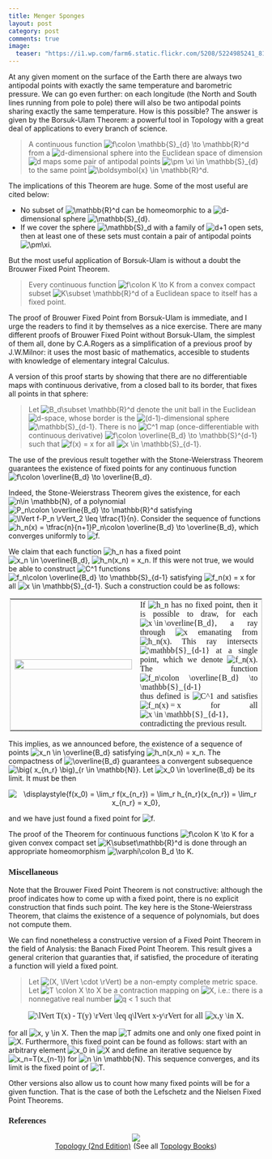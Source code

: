 ```yaml
---
title: Menger Sponges
layout: post
category: post
comments: true
image:
  teaser: "https://i1.wp.com/farm6.static.flickr.com/5208/5224985241_813dab62b3_o_d.jpg"
---
```


At any given moment on the surface of the Earth there are always two antipodal points with exactly the same temperature and barometric pressure.  We can go even further: on each longitude (the North and South lines running from pole to pole) there will also be two antipodal points sharing exactly the same temperature.  How is this possible?  The answer is given by the Borsuk-Ulam Theorem: a powerful tool in Topology with a great deal of applications to every branch of science.

> A continuous function <img src="https://s0.wp.com/latex.php?latex=f%5Ccolon+%5Cmathbb%7BS%7D_%7Bd%7D+%5Cto+%5Cmathbb%7BR%7D%5Ed&#038" alt="f&#92;colon &#92;mathbb{S}_{d} &#92;to &#92;mathbb{R}^d" title="f&#92;colon &#92;mathbb{S}_{d} &#92;to &#92;mathbb{R}^d" class="latex" /> from a <img src="https://s0.wp.com/latex.php?latex=d&#038" alt="d" title="d" class="latex" />-dimensional sphere into the Euclidean space of dimension <img src="https://s0.wp.com/latex.php?latex=d&#038" alt="d" title="d" class="latex" /> maps some pair of antipodal points <img src="https://s0.wp.com/latex.php?latex=%5Cpm+%5Cxi+%5Cin+%5Cmathbb%7BS%7D_%7Bd%7D&#038" alt="&#92;pm &#92;xi &#92;in &#92;mathbb{S}_{d}" title="&#92;pm &#92;xi &#92;in &#92;mathbb{S}_{d}" class="latex" /> to the same point <img src="https://s0.wp.com/latex.php?latex=%5Cboldsymbol%7Bx%7D+%5Cin+%5Cmathbb%7BR%7D%5Ed.&#038" alt="&#92;boldsymbol{x} &#92;in &#92;mathbb{R}^d." title="&#92;boldsymbol{x} &#92;in &#92;mathbb{R}^d." class="latex" />

The implications of this Theorem are huge.  Some of the most useful are cited below:

<ul>
<li>No subset of <img src="https://s0.wp.com/latex.php?latex=%5Cmathbb%7BR%7D%5Ed&#038;bg=ffffff&#038;fg=555555&#038;s=0" alt="&#92;mathbb{R}^d" title="&#92;mathbb{R}^d" class="latex" /> can be homeomorphic to a <img src="https://s0.wp.com/latex.php?latex=d&#038;bg=ffffff&#038;fg=555555&#038;s=0" alt="d" title="d" class="latex" />-dimensional sphere <img src="https://s0.wp.com/latex.php?latex=%5Cmathbb%7BS%7D_%7Bd%7D.&#038;bg=ffffff&#038;fg=555555&#038;s=0" alt="&#92;mathbb{S}_{d}." title="&#92;mathbb{S}_{d}." class="latex" /></li>
<li> If we cover the sphere <img src="https://s0.wp.com/latex.php?latex=%5Cmathbb%7BS%7D_d&#038;bg=ffffff&#038;fg=555555&#038;s=0" alt="&#92;mathbb{S}_d" title="&#92;mathbb{S}_d" class="latex" /> with a family of <img src="https://s0.wp.com/latex.php?latex=d%2B1&#038;bg=ffffff&#038;fg=555555&#038;s=0" alt="d+1" title="d+1" class="latex" /> open sets,  then at least one of these sets must contain a pair of antipodal points <img src="https://s0.wp.com/latex.php?latex=%5Cpm%5Cxi.&#038;bg=ffffff&#038;fg=555555&#038;s=0" alt="&#92;pm&#92;xi." title="&#92;pm&#92;xi." class="latex" /></li>
</ul>

But the most useful application of Borsuk-Ulam is without a doubt the Brouwer Fixed Point Theorem.

> Every continuous function <img src="https://s0.wp.com/latex.php?latex=f%5Ccolon+K+%5Cto+K&#038" alt="f&#92;colon K &#92;to K" title="f&#92;colon K &#92;to K" class="latex" /> from a convex compact subset <img src="https://s0.wp.com/latex.php?latex=K%5Csubset+%5Cmathbb%7BR%7D%5Ed&#038" alt="K&#92;subset &#92;mathbb{R}^d" title="K&#92;subset &#92;mathbb{R}^d" class="latex" /> of a Euclidean space to itself has a fixed point.

The proof of Brouwer Fixed Point from Borsuk-Ulam is immediate, and I urge the readers to find it by themselves as a nice exercise.  There are many different proofs of Brouwer Fixed Point without Borsuk-Ulam, the simplest of them all, done by C.A.Rogers as a simplification of a previous proof by J.W.Milnor: it uses the most basic of mathematics, accesible to students with knowledge of elementary integral Calculus.

A version of this proof starts by showing that there are no differentiable maps with continuous derivative, from a closed ball to its border, that fixes all points in that sphere:

> Let <img src="https://s0.wp.com/latex.php?latex=B_d%5Csubset+%5Cmathbb%7BR%7D%5Ed&#038" alt="B_d&#92;subset &#92;mathbb{R}^d" title="B_d&#92;subset &#92;mathbb{R}^d" class="latex" /> denote the unit ball in the Euclidean <img src="https://s0.wp.com/latex.php?latex=d&#038" alt="d" title="d" class="latex" />-space, whose border is the <img src="https://s0.wp.com/latex.php?latex=%28d-1%29&#038" alt="(d-1)" title="(d-1)" class="latex" />-dimensional sphere <img src="https://s0.wp.com/latex.php?latex=%5Cmathbb%7BS%7D_%7Bd-1%7D.&#038" alt="&#92;mathbb{S}_{d-1}." title="&#92;mathbb{S}_{d-1}." class="latex" />   There is no <img src="https://s0.wp.com/latex.php?latex=C%5E1&#038" alt="C^1" title="C^1" class="latex" /> map (once-differentiable with continuous derivative) <img src="https://s0.wp.com/latex.php?latex=f%5Ccolon+%5Coverline%7BB_d%7D+%5Cto+%5Cmathbb%7BS%7D%5E%7Bd-1%7D&#038" alt="f&#92;colon &#92;overline{B_d} &#92;to &#92;mathbb{S}^{d-1}" title="f&#92;colon &#92;overline{B_d} &#92;to &#92;mathbb{S}^{d-1}" class="latex" /> such that <img src="https://s0.wp.com/latex.php?latex=f%28x%29+%3D+x&#038" alt="f(x) = x" title="f(x) = x" class="latex" /> for all <img src="https://s0.wp.com/latex.php?latex=x+%5Cin+%5Cmathbb%7BS%7D_%7Bd-1%7D.&#038" alt="x &#92;in &#92;mathbb{S}_{d-1}." title="x &#92;in &#92;mathbb{S}_{d-1}." class="latex" />

The use of the previous result together with the Stone-Weierstrass Theorem guarantees the existence of fixed points for any continuous function <img src="https://s0.wp.com/latex.php?latex=f%5Ccolon+%5Coverline%7BB_d%7D+%5Cto+%5Coverline%7BB_d%7D.&#038;bg=ffffff&#038;fg=555555&#038;s=0" alt="f&#92;colon &#92;overline{B_d} &#92;to &#92;overline{B_d}." title="f&#92;colon &#92;overline{B_d} &#92;to &#92;overline{B_d}." class="latex" />

Indeed, the Stone-Weierstrass Theorem gives the existence, for each <img src="https://s0.wp.com/latex.php?latex=n%5Cin+%5Cmathbb%7BN%7D%2C&#038;bg=ffffff&#038;fg=555555&#038;s=0" alt="n&#92;in &#92;mathbb{N}," title="n&#92;in &#92;mathbb{N}," class="latex" /> of a polynomial <img src="https://s0.wp.com/latex.php?latex=P_n%5Ccolon+%5Coverline%7BB_d%7D+%5Cto+%5Cmathbb%7BR%7D%5Ed&#038;bg=ffffff&#038;fg=555555&#038;s=0" alt="P_n&#92;colon &#92;overline{B_d} &#92;to &#92;mathbb{R}^d" title="P_n&#92;colon &#92;overline{B_d} &#92;to &#92;mathbb{R}^d" class="latex" /> satisfying <img src="https://s0.wp.com/latex.php?latex=%5ClVert+f-P_n+%5CrVert_2+%5Cleq+%5Ctfrac%7B1%7D%7Bn%7D.&#038;bg=ffffff&#038;fg=555555&#038;s=0" alt="&#92;lVert f-P_n &#92;rVert_2 &#92;leq &#92;tfrac{1}{n}." title="&#92;lVert f-P_n &#92;rVert_2 &#92;leq &#92;tfrac{1}{n}." class="latex" />  Consider the sequence of functions <img src="https://s0.wp.com/latex.php?latex=h_n%28x%29+%3D+%5Ctfrac%7Bn%7D%7Bn%2B1%7DP_n%5Ccolon+%5Coverline%7BB_d%7D+%5Cto+%5Coverline%7BB_d%7D%2C&#038;bg=ffffff&#038;fg=555555&#038;s=0" alt="h_n(x) = &#92;tfrac{n}{n+1}P_n&#92;colon &#92;overline{B_d} &#92;to &#92;overline{B_d}," title="h_n(x) = &#92;tfrac{n}{n+1}P_n&#92;colon &#92;overline{B_d} &#92;to &#92;overline{B_d}," class="latex" /> which converges uniformly to <img src="https://s0.wp.com/latex.php?latex=f.&#038;bg=ffffff&#038;fg=555555&#038;s=0" alt="f." title="f." class="latex" />

We claim that each function <img src="https://s0.wp.com/latex.php?latex=h_n&#038;bg=ffffff&#038;fg=555555&#038;s=0" alt="h_n" title="h_n" class="latex" /> has a fixed point <img src="https://s0.wp.com/latex.php?latex=x_n+%5Cin+%5Coverline%7BB_d%7D%2C&#038;bg=ffffff&#038;fg=555555&#038;s=0" alt="x_n &#92;in &#92;overline{B_d}," title="x_n &#92;in &#92;overline{B_d}," class="latex" /> <img src="https://s0.wp.com/latex.php?latex=h_n%28x_n%29+%3D+x_n.&#038;bg=ffffff&#038;fg=555555&#038;s=0" alt="h_n(x_n) = x_n." title="h_n(x_n) = x_n." class="latex" />  If this were not true, we would be able to construct <img src="https://s0.wp.com/latex.php?latex=C%5E1&#038;bg=ffffff&#038;fg=555555&#038;s=0" alt="C^1" title="C^1" class="latex" /> functions <img src="https://s0.wp.com/latex.php?latex=f_n%5Ccolon+%5Coverline%7BB_d%7D+%5Cto+%5Cmathbb%7BS%7D_%7Bd-1%7D&#038;bg=ffffff&#038;fg=555555&#038;s=0" alt="f_n&#92;colon &#92;overline{B_d} &#92;to &#92;mathbb{S}_{d-1}" title="f_n&#92;colon &#92;overline{B_d} &#92;to &#92;mathbb{S}_{d-1}" class="latex" /> satisfying <img src="https://s0.wp.com/latex.php?latex=f_n%28x%29+%3D+x&#038;bg=ffffff&#038;fg=555555&#038;s=0" alt="f_n(x) = x" title="f_n(x) = x" class="latex" /> for all <img src="https://s0.wp.com/latex.php?latex=x+%5Cin+%5Cmathbb%7BS%7D_%7Bd-1%7D.&#038;bg=ffffff&#038;fg=555555&#038;s=0" alt="x &#92;in &#92;mathbb{S}_{d-1}." title="x &#92;in &#92;mathbb{S}_{d-1}." class="latex" />  Such a construction could be as follows:

<table style="width:99%;margin-left:auto;margin-right:auto;border-style:dotted;border-width:1pt;">
<tbody>
<tr>
<td style="vertical-align:middle;width:50%;border-width:0;"><img src="https://i1.wp.com/farm6.static.flickr.com/5208/5224985241_813dab62b3_o_d.jpg" alt="" width="100%" /></td>
<td style="text-align:justify;font-family:modern;font-size:12pt;width:50%;border-width:0;">If <img src="https://s0.wp.com/latex.php?latex=h_n&#038;bg=ffffff&#038;fg=555555&#038;s=0" alt="h_n" title="h_n" class="latex" /> has no fixed point, then it is possible to draw, for each <img src="https://s0.wp.com/latex.php?latex=x+%5Cin+%5Coverline%7BB_d%7D&#038;bg=ffffff&#038;fg=555555&#038;s=0" alt="x &#92;in &#92;overline{B_d}" title="x &#92;in &#92;overline{B_d}" class="latex" />, a ray through <img src="https://s0.wp.com/latex.php?latex=x&#038;bg=ffffff&#038;fg=555555&#038;s=0" alt="x" title="x" class="latex" /> emanating from <img src="https://s0.wp.com/latex.php?latex=h_n%28x%29&#038;bg=ffffff&#038;fg=555555&#038;s=0" alt="h_n(x)" title="h_n(x)" class="latex" />.  This ray intersects <img src="https://s0.wp.com/latex.php?latex=%5Cmathbb%7BS%7D_%7Bd-1%7D&#038;bg=ffffff&#038;fg=555555&#038;s=0" alt="&#92;mathbb{S}_{d-1}" title="&#92;mathbb{S}_{d-1}" class="latex" /> at a single point, which we denote <img src="https://s0.wp.com/latex.php?latex=f_n%28x%29.&#038;bg=ffffff&#038;fg=555555&#038;s=0" alt="f_n(x)." title="f_n(x)." class="latex" />  The function <img src="https://s0.wp.com/latex.php?latex=f_n%5Ccolon+%5Coverline%7BB_d%7D+%5Cto+%5Cmathbb%7BS%7D_%7Bd-1%7D&#038;bg=ffffff&#038;fg=555555&#038;s=0" alt="f_n&#92;colon &#92;overline{B_d} &#92;to &#92;mathbb{S}_{d-1}" title="f_n&#92;colon &#92;overline{B_d} &#92;to &#92;mathbb{S}_{d-1}" class="latex" /> thus defined is <img src="https://s0.wp.com/latex.php?latex=C%5E1&#038;bg=ffffff&#038;fg=555555&#038;s=0" alt="C^1" title="C^1" class="latex" /> and satisfies <img src="https://s0.wp.com/latex.php?latex=f_n%28x%29+%3D+x&#038;bg=ffffff&#038;fg=555555&#038;s=0" alt="f_n(x) = x" title="f_n(x) = x" class="latex" /> for all <img src="https://s0.wp.com/latex.php?latex=x+%5Cin+%5Cmathbb%7BS%7D_%7Bd-1%7D%2C&#038;bg=ffffff&#038;fg=555555&#038;s=0" alt="x &#92;in &#92;mathbb{S}_{d-1}," title="x &#92;in &#92;mathbb{S}_{d-1}," class="latex" /> contradicting the previous result.</td>
</tr>
</tbody>
</table>

This implies, as we announced before, the existence of a sequence of points <img src="https://s0.wp.com/latex.php?latex=x_n+%5Cin+%5Coverline%7BB_d%7D&#038;bg=ffffff&#038;fg=555555&#038;s=0" alt="x_n &#92;in &#92;overline{B_d}" title="x_n &#92;in &#92;overline{B_d}" class="latex" /> satisfying <img src="https://s0.wp.com/latex.php?latex=h_n%28x_n%29+%3D+x_n.&#038;bg=ffffff&#038;fg=555555&#038;s=0" alt="h_n(x_n) = x_n." title="h_n(x_n) = x_n." class="latex" /> The compactness of <img src="https://s0.wp.com/latex.php?latex=%5Coverline%7BB_d%7D&#038;bg=ffffff&#038;fg=555555&#038;s=0" alt="&#92;overline{B_d}" title="&#92;overline{B_d}" class="latex" /> guarantees a convergent subsequence <img src="https://s0.wp.com/latex.php?latex=%5Cbig%28+x_%7Bn_r%7D+%5Cbig%29_%7Br+%5Cin+%5Cmathbb%7BN%7D%7D&#038;bg=ffffff&#038;fg=555555&#038;s=0" alt="&#92;big( x_{n_r} &#92;big)_{r &#92;in &#92;mathbb{N}}" title="&#92;big( x_{n_r} &#92;big)_{r &#92;in &#92;mathbb{N}}" class="latex" />.  Let <img src="https://s0.wp.com/latex.php?latex=x_0+%5Cin+%5Coverline%7BB_d%7D&#038;bg=ffffff&#038;fg=555555&#038;s=0" alt="x_0 &#92;in &#92;overline{B_d}" title="x_0 &#92;in &#92;overline{B_d}" class="latex" /> be its limit.  It must be then

<p style="text-align:center;"><img src="https://s0.wp.com/latex.php?latex=%5Cdisplaystyle%7Bf%28x_0%29+%3D+%5Clim_r+f%28x_%7Bn_r%7D%29+%3D+%5Clim_r+h_%7Bn_r%7D%28x_%7Bn_r%7D%29+%3D+%5Clim_r+x_%7Bn_r%7D+%3D+x_0%7D%2C&#038;bg=ffffff&#038;fg=555555&#038;s=0" alt="&#92;displaystyle{f(x_0) = &#92;lim_r f(x_{n_r}) = &#92;lim_r h_{n_r}(x_{n_r}) = &#92;lim_r x_{n_r} = x_0}," title="&#92;displaystyle{f(x_0) = &#92;lim_r f(x_{n_r}) = &#92;lim_r h_{n_r}(x_{n_r}) = &#92;lim_r x_{n_r} = x_0}," class="latex" /></p>

and we have just found a fixed point for <img src="https://s0.wp.com/latex.php?latex=f.&#038;bg=ffffff&#038;fg=555555&#038;s=0" alt="f." title="f." class="latex" />

The proof of the Theorem for continuous functions <img src="https://s0.wp.com/latex.php?latex=f%5Ccolon+K+%5Cto+K&#038;bg=ffffff&#038;fg=555555&#038;s=0" alt="f&#92;colon K &#92;to K" title="f&#92;colon K &#92;to K" class="latex" /> for a given convex compact set <img src="https://s0.wp.com/latex.php?latex=K%5Csubset%5Cmathbb%7BR%7D%5Ed&#038;bg=ffffff&#038;fg=555555&#038;s=0" alt="K&#92;subset&#92;mathbb{R}^d" title="K&#92;subset&#92;mathbb{R}^d" class="latex" /> is done through an appropriate homeomorphism <img src="https://s0.wp.com/latex.php?latex=%5Cvarphi%5Ccolon+B_d+%5Cto+K.&#038;bg=ffffff&#038;fg=555555&#038;s=0" alt="&#92;varphi&#92;colon B_d &#92;to K." title="&#92;varphi&#92;colon B_d &#92;to K." class="latex" />

<h3 style="text-align:justify;font-family:modern;">Miscellaneous</h3>

Note that the Brouwer Fixed Point Theorem is not constructive: although the proof indicates how to come up with a fixed point, there is no explicit construction that finds such point.  The key here is the Stone-Weierstrass Theorem, that claims the existence of a sequence of polynomials, but does not compute them.

We can find nonetheless a constructive version of a Fixed Point Theorem in the field of Analysis: the Banach Fixed Point Theorem.  This result gives a general criterion that guaranties that, if satisfied, the procedure of iterating a function will yield a fixed point.

> Let <img src="https://s0.wp.com/latex.php?latex=%28X%2C+%5ClVert+%5Ccdot+%5CrVert%29&#038" alt="(X, &#92;lVert &#92;cdot &#92;rVert)" title="(X, &#92;lVert &#92;cdot &#92;rVert)" class="latex" /> be a non-empty complete metric space. Let <img src="https://s0.wp.com/latex.php?latex=T+%5Ccolon+X+%5Cto+X&#038" alt="T &#92;colon X &#92;to X" title="T &#92;colon X &#92;to X" class="latex" /> be a contraction mapping on <img src="https://s0.wp.com/latex.php?latex=X&#038" alt="X" title="X" class="latex" />, i.e.: there is a nonnegative real number <img src="https://s0.wp.com/latex.php?latex=q+%3C+1&#038" alt="q &lt; 1" title="q &lt; 1" class="latex" /> such that
<p style="text-align:center;font-family:modern;font-size:12pt;"><img src="https://s0.wp.com/latex.php?latex=%5ClVert+T%28x%29+-+T%28y%29+%5CrVert+%5Cleq+q%5ClVert+x-y%5CrVert&#038" alt="&#92;lVert T(x) - T(y) &#92;rVert &#92;leq q&#92;lVert x-y&#92;rVert" title="&#92;lVert T(x) - T(y) &#92;rVert &#92;leq q&#92;lVert x-y&#92;rVert" class="latex" /> for all <img src="https://s0.wp.com/latex.php?latex=x%2Cy+%5Cin+X.&#038" alt="x,y &#92;in X." title="x,y &#92;in X." class="latex" />

for all <img src="https://s0.wp.com/latex.php?latex=x%2C+y+%5Cin+X.&#038" alt="x, y &#92;in X." title="x, y &#92;in X." class="latex" /> Then the map <img src="https://s0.wp.com/latex.php?latex=T&#038" alt="T" title="T" class="latex" /> admits one and only one fixed point in <img src="https://s0.wp.com/latex.php?latex=X.&#038" alt="X." title="X." class="latex" /> Furthermore, this fixed point can be found as follows: start with an arbitrary element <img src="https://s0.wp.com/latex.php?latex=x_0&#038" alt="x_0" title="x_0" class="latex" /> in <img src="https://s0.wp.com/latex.php?latex=X&#038" alt="X" title="X" class="latex" /> and define an iterative sequence by <img src="https://s0.wp.com/latex.php?latex=x_n%3DT%28x_%7Bn-1%7D%29&#038" alt="x_n=T(x_{n-1})" title="x_n=T(x_{n-1})" class="latex" /> for <img src="https://s0.wp.com/latex.php?latex=n+%5Cin+%5Cmathbb%7BN%7D.&#038" alt="n &#92;in &#92;mathbb{N}." title="n &#92;in &#92;mathbb{N}." class="latex" /> This sequence converges, and its limit is the fixed point of <img src="https://s0.wp.com/latex.php?latex=T.&#038" alt="T." title="T." class="latex" />

Other versions also allow us to count how many fixed points will be for a given function.  That is the case of both the Lefschetz and the Nielsen Fixed Point Theorems.

<h3 style="font-family:modern;font-size:12pt;">References</h3>

<p style="text-align:center;"><a href="http://www.amazon.com/gp/product/0131816292/ref=as_li_tf_il?ie=UTF8&amp;tag=blancosilva-20&amp;linkCode=as2&amp;camp=217145&amp;creative=399377&amp;creativeASIN=0131816292"><img border="0" src="http://ws.assoc-amazon.com/widgets/q?_encoding=UTF8&amp;Format=_SL160_&amp;ASIN=0131816292&amp;MarketPlace=US&amp;ID=AsinImage&amp;WS=1&amp;tag=blancosilva-20&amp;ServiceVersion=20070822"></a><img src="http://www.assoc-amazon.com/e/ir?t=blancosilva-20&amp;l=as2&amp;o=1&amp;a=0131816292&amp;camp=217145&amp;creative=399377" width="1" height="1" border="0" alt="" style="border:none!important;margin:0!important;" /><br /><a href="http://www.amazon.com/gp/product/0131816292/ref=as_li_tf_tl?ie=UTF8&amp;tag=blancosilva-20&amp;linkCode=as2&amp;camp=217145&amp;creative=399377&amp;creativeASIN=0131816292">Topology (2nd Edition)</a><img src="http://www.assoc-amazon.com/e/ir?t=blancosilva-20&amp;l=as2&amp;o=1&amp;a=0131816292&amp;camp=217145&amp;creative=399377" width="1" height="1" border="0" alt="" style="border:none!important;margin:0!important;" /> (See all <a href="http://www.amazon.com/Topology-Geometry-Mathematics-Science-Books/b/ref=as_li_tf_tl?ie=UTF8&amp;tag=blancosilva-20&amp;linkCode=as2&amp;camp=217145&amp;creative=399385&amp;creativeASIN=0131816292&amp;ie=UTF8&amp;node=13987">Topology Books</a>)<img src="http://www.assoc-amazon.com/e/ir?t=blancosilva-20&amp;l=as2&amp;o=1&amp;a=0131816292&amp;camp=217145&amp;creative=399385" width="1" height="1" border="0" alt="" style="border:none!important;margin:0!important;" /></p>
